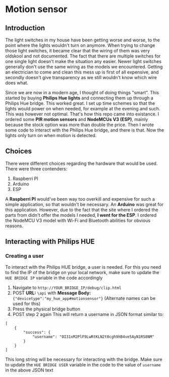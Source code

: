 # Motion sensor
## Introduction
The light switches in my house have been getting worse and worse, to the point where the lights wouldn't turn on anymore. When trying to change those light switches, it became clear that the wiring of them was very oldskool and not documented. The fact that there are multiple switches for one single light doesn't make the situation any easier. Newer light switches generally don't use the same wiring as the models we encountered. Getting an electrician to come and clean this mess up is first of all expensive, and secondly doesn't give transparency as we still wouldn't know which wire does what. 

Since we are now in a modern age, I thought of doing things "smart". This started by buying **Philips Hue lights** and connecting them up through a Philips Hue bridge. This worked great. I set up time schemes so that the lights would power on when needed, for example at the evening and such. This was however not optimal. That's how this repo came into existance. I ordered some **PIR motion sensors** and **NodeMCUs V3 (ESP)**, mainly because the stock option was more than double the price. Then I wrote some code to interact with the Philips Hue bridge, and there is that. Now the lights only turn on when motion is detected.

## Choices
There were different choices regarding the hardware that would be used. There were three contenders:
1. Raspberri PI
2. Arduino
3. ESP

A **Raspberri PI** would've been way too overkill and expensive for such a simple application, so that wouldn't be necessary.
An **Arduino** was great for this application. However, due to the fact that the site where I ordered the parts from didn't offer the models I needed, **I went for the ESP**. I ordered the NodeMCU V3 model with Wi-Fi and Bluetooth abilities for obvious reasons.

## Interacting with Philips HUE
### Creating a user
To interact with the Philips HUE bridge, a user is needed. 
For this you need to find the IP of the bridge on your local network, make sure to update the `HUE BRIDGE IP` variable in the code accordingly
1. Navigate to `http://YOUR_BRIDGE_IP/debug/clip.html`
2. POST **URL:** `\api` with **Message Body:** `{"devicetype":"my_hue_app#motionsensor"}` (Alternate names can be used for this)
4. Press the physical bridge button 
5. POST step 2 again
This will return a username in JSON format similar to:
```
[
    {
        "success": {
            "username": "OI31xM2PlF9LwRtKLN2t0cgh9hB4ve5AyN1RS8NM"
        }
    }
]
```
This long string will be necessary for interacting with the bridge. Make sure to update the `HUE BRIDGE USER` variable in the code to the value of `username` in the above JSON text
